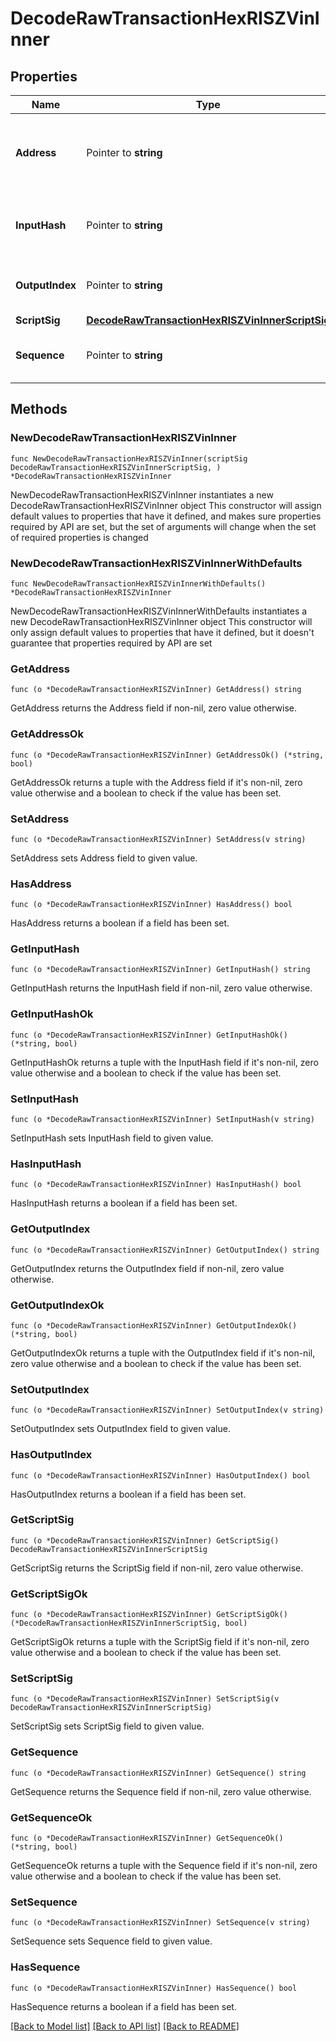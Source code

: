 # DecodeRawTransactionHexRISZVinInner

## Properties

Name | Type | Description | Notes
------------ | ------------- | ------------- | -------------
**Address** | Pointer to **string** | Represents the addresses which send/receive the amount. | [optional] 
**InputHash** | Pointer to **string** | Represents the transaction inputs&#39; indentifier. | [optional] 
**OutputIndex** | Pointer to **string** | Defines the output index of a transaction. | [optional] 
**ScriptSig** | [**DecodeRawTransactionHexRISZVinInnerScriptSig**](DecodeRawTransactionHexRISZVinInnerScriptSig.md) |  | 
**Sequence** | Pointer to **string** | Represents the script sequence number. | [optional] 

## Methods

### NewDecodeRawTransactionHexRISZVinInner

`func NewDecodeRawTransactionHexRISZVinInner(scriptSig DecodeRawTransactionHexRISZVinInnerScriptSig, ) *DecodeRawTransactionHexRISZVinInner`

NewDecodeRawTransactionHexRISZVinInner instantiates a new DecodeRawTransactionHexRISZVinInner object
This constructor will assign default values to properties that have it defined,
and makes sure properties required by API are set, but the set of arguments
will change when the set of required properties is changed

### NewDecodeRawTransactionHexRISZVinInnerWithDefaults

`func NewDecodeRawTransactionHexRISZVinInnerWithDefaults() *DecodeRawTransactionHexRISZVinInner`

NewDecodeRawTransactionHexRISZVinInnerWithDefaults instantiates a new DecodeRawTransactionHexRISZVinInner object
This constructor will only assign default values to properties that have it defined,
but it doesn't guarantee that properties required by API are set

### GetAddress

`func (o *DecodeRawTransactionHexRISZVinInner) GetAddress() string`

GetAddress returns the Address field if non-nil, zero value otherwise.

### GetAddressOk

`func (o *DecodeRawTransactionHexRISZVinInner) GetAddressOk() (*string, bool)`

GetAddressOk returns a tuple with the Address field if it's non-nil, zero value otherwise
and a boolean to check if the value has been set.

### SetAddress

`func (o *DecodeRawTransactionHexRISZVinInner) SetAddress(v string)`

SetAddress sets Address field to given value.

### HasAddress

`func (o *DecodeRawTransactionHexRISZVinInner) HasAddress() bool`

HasAddress returns a boolean if a field has been set.

### GetInputHash

`func (o *DecodeRawTransactionHexRISZVinInner) GetInputHash() string`

GetInputHash returns the InputHash field if non-nil, zero value otherwise.

### GetInputHashOk

`func (o *DecodeRawTransactionHexRISZVinInner) GetInputHashOk() (*string, bool)`

GetInputHashOk returns a tuple with the InputHash field if it's non-nil, zero value otherwise
and a boolean to check if the value has been set.

### SetInputHash

`func (o *DecodeRawTransactionHexRISZVinInner) SetInputHash(v string)`

SetInputHash sets InputHash field to given value.

### HasInputHash

`func (o *DecodeRawTransactionHexRISZVinInner) HasInputHash() bool`

HasInputHash returns a boolean if a field has been set.

### GetOutputIndex

`func (o *DecodeRawTransactionHexRISZVinInner) GetOutputIndex() string`

GetOutputIndex returns the OutputIndex field if non-nil, zero value otherwise.

### GetOutputIndexOk

`func (o *DecodeRawTransactionHexRISZVinInner) GetOutputIndexOk() (*string, bool)`

GetOutputIndexOk returns a tuple with the OutputIndex field if it's non-nil, zero value otherwise
and a boolean to check if the value has been set.

### SetOutputIndex

`func (o *DecodeRawTransactionHexRISZVinInner) SetOutputIndex(v string)`

SetOutputIndex sets OutputIndex field to given value.

### HasOutputIndex

`func (o *DecodeRawTransactionHexRISZVinInner) HasOutputIndex() bool`

HasOutputIndex returns a boolean if a field has been set.

### GetScriptSig

`func (o *DecodeRawTransactionHexRISZVinInner) GetScriptSig() DecodeRawTransactionHexRISZVinInnerScriptSig`

GetScriptSig returns the ScriptSig field if non-nil, zero value otherwise.

### GetScriptSigOk

`func (o *DecodeRawTransactionHexRISZVinInner) GetScriptSigOk() (*DecodeRawTransactionHexRISZVinInnerScriptSig, bool)`

GetScriptSigOk returns a tuple with the ScriptSig field if it's non-nil, zero value otherwise
and a boolean to check if the value has been set.

### SetScriptSig

`func (o *DecodeRawTransactionHexRISZVinInner) SetScriptSig(v DecodeRawTransactionHexRISZVinInnerScriptSig)`

SetScriptSig sets ScriptSig field to given value.


### GetSequence

`func (o *DecodeRawTransactionHexRISZVinInner) GetSequence() string`

GetSequence returns the Sequence field if non-nil, zero value otherwise.

### GetSequenceOk

`func (o *DecodeRawTransactionHexRISZVinInner) GetSequenceOk() (*string, bool)`

GetSequenceOk returns a tuple with the Sequence field if it's non-nil, zero value otherwise
and a boolean to check if the value has been set.

### SetSequence

`func (o *DecodeRawTransactionHexRISZVinInner) SetSequence(v string)`

SetSequence sets Sequence field to given value.

### HasSequence

`func (o *DecodeRawTransactionHexRISZVinInner) HasSequence() bool`

HasSequence returns a boolean if a field has been set.


[[Back to Model list]](../README.md#documentation-for-models) [[Back to API list]](../README.md#documentation-for-api-endpoints) [[Back to README]](../README.md)


